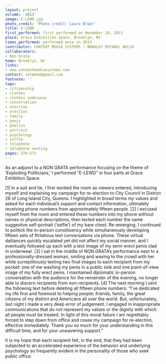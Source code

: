 ```yaml
---
layout: project
volume: '2013'
image: E-LEWD.jpg
photo_credit: 'Photo credit: Laura Blüer'
title: E-LEWD
first_performed: first performed on November 18, 2013
place: Grace Exhibition Space, Brooklyn, NY
times_performed: performed once in 2013
contributor: CONTENT MEDIA SYSTEMS / BRADLEY MICHAEL WELCH
collaborators:
- Non Grata
home: Brooklyn, NY
links:
- www.contentmediasystems.com
contact: votebmw@gmail.com
footnote: ''
tags:
- citizenship
- clothes
- clothes underwear
- conversation
- election
- erection
- family
- penis
- phallus
- portrait
- psychology
- selfie
- telephone
- telephone sexting
pages: 570-571
---
```


As an adjunct to a NON GRATA performance focusing on the theme of ‘Exploding Politicians,’ I performed “E-LEWD” in four parts at Grace Exhibition Space.

[1] In a suit and tie, I first worked the room as viewers entered, introducing myself and explaining my campaign for re-election to City Council in District 26 of Long Island City, Queens. I highlighted in broad terms my values and asked for each individual’s support and contact information, ultimately receiving phone numbers from approximately fifteen people. [2] I excused myself from the room and entered these numbers into my phone without names or physical descriptions, then texted each number the same suggestive self-portrait (‘selfie’) of my bare chest. Re-emerging, I continued to politick the in-person constituency while simultaneously developing fifteen sets of flirtatious text conversations via phone. These virtual dalliances quickly escalated yet did not affect my social manner, and I eventually followed up each with a text image of my semi-erect penis clad in underwear. [3] I sat in the middle of NON GRATA’s performance next to a professionally-dressed woman, smiling and waving to the crowd with her while surreptitiously texting two final images to each recipient from my pocket: one of me washing my penis in a public sink and one point-of-view image of my fully erect penis. I maintained diplomatic in-person conversation with the audience for the remainder of the evening, no longer able to discern recipients from non-recipients. [4] The next morning I sent the following text before deleting all fifteen phone numbers: “I’ve dedicated my life first and foremost to helping people: friends, family, the great citizens of my district and Americans all over the world. But, unfortunately, last night I made a very deep error of judgement. I engaged in inappropriate communications that do not represent my values or the dignity with which all people must be treated. In light of this moral failure I am regrettably forced to step down from office and cease my campaign for re-election, effective immediately. Thank you so much for your understanding in this difficult time, and for your unwavering support.”

It is my hope that each recipient felt, in the end, that they had been subjected to an accelerated experience of the behavior and underlying psychology so frequently evident in the personality of those who seek public office.
